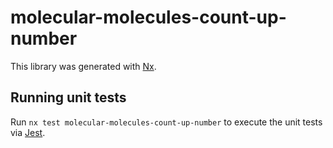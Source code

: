 # molecular-molecules-count-up-number

This library was generated with [Nx](https://nx.dev).

## Running unit tests

Run `nx test molecular-molecules-count-up-number` to execute the unit tests via [Jest](https://jestjs.io).
